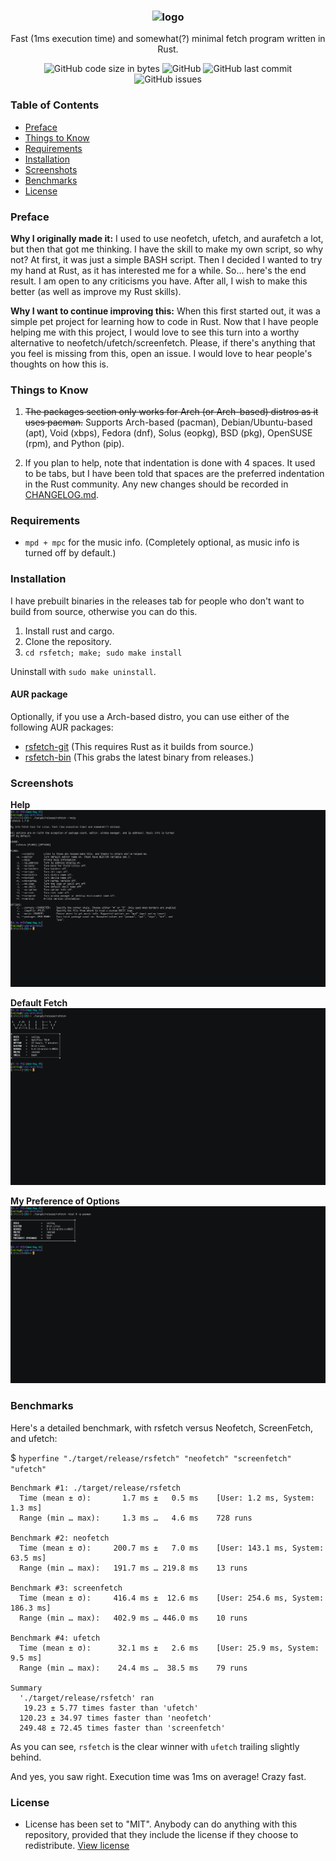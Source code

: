 <h3 align="center"><img src="https://raw.githubusercontent.com/rsfetch/rsfetch/master/Screenshots/logo.jpg" alt="logo" height="100px"></h3>
<p align="center">Fast (1ms execution time) and somewhat(?) minimal fetch program written in Rust.</p>

<p align="center">
<img alt="GitHub code size in bytes" src="https://img.shields.io/github/languages/code-size/rsfetch/rsfetch.svg">
<img alt="GitHub" src="https://img.shields.io/github/license/rsfetch/rsfetch.svg">
<img alt="GitHub last commit" src="https://img.shields.io/github/last-commit/rsfetch/rsfetch.svg">
<img alt="GitHub issues" src="https://img.shields.io/github/issues/rsfetch/rsfetch.svg?color=gren">
</p>

### Table of Contents
* [Preface](#preface)
* [Things to Know](#things-to-know)
* [Requirements](#requirements)
* [Installation](#installation)
* [Screenshots](#screenshots)
* [Benchmarks](#benchmarks)
* [License](#license)

### Preface

**Why I originally made it:** I used to use neofetch, ufetch, and 
aurafetch a lot, but then that got me thinking. I have the skill to make
 my own script, so why not? At first, it was just a simple BASH script. 
Then I decided I wanted to try my hand at Rust, as it has interested me 
for a while. So... here's the end result. I am open to any criticisms 
you have. After all, I wish to make this better (as well as improve my 
Rust skills).

**Why I want to continue improving this:** When this first started out, it 
was a simple pet project for learning how to code in Rust. Now that I have
people helping me with this project, I would love to see this turn into a
worthy alternative to neofetch/ufetch/screenfetch. Please, if there's anything 
that you feel is missing from this, open an issue. I would love to hear people's
thoughts on how this is.

### Things to Know

1. ~~The packages section only works for Arch (or Arch-based) distros as it uses pacman.~~ Supports Arch-based (pacman), Debian/Ubuntu-based (apt), Void (xbps), Fedora (dnf), Solus (eopkg), BSD (pkg), OpenSUSE (rpm), and Python (pip).

2. If you plan to help, note that indentation is done with 4 spaces. It used to be tabs, but I have been told that spaces are the preferred indentation in the Rust community. Any new changes should be recorded in [CHANGELOG.md](CHANGELOG.md).

### Requirements
- `mpd + mpc` for the music info. (Completely optional, as music info is turned off by default.)

### Installation
I have prebuilt binaries in the releases tab for people who don't want to build from source, otherwise you can do this.

1. Install rust and cargo.
2. Clone the repository.
3. `cd rsfetch; make; sudo make install`

Uninstall with `sudo make uninstall`.

#### AUR package
Optionally, if you use a Arch-based distro, you can use either of the following AUR packages:
- [rsfetch-git](https://aur.archlinux.org/packages/rsfetch-git/) (This requires Rust as it builds from source.)
- [rsfetch-bin](https://aur.archlinux.org/packages/rsfetch-bin/) (This grabs the latest binary from releases.)

### Screenshots

**Help**
![Help](Screenshots/help.png?raw=true "Help")

**Default Fetch**
![Default](Screenshots/default.png?raw=true "Default")

**My Preference of Options**
![Default](Screenshots/preference.png?raw=true "Preference")

### Benchmarks

Here's a detailed benchmark, with rsfetch versus Neofetch, ScreenFetch, and ufetch:

$ `hyperfine "./target/release/rsfetch" "neofetch" "screenfetch" "ufetch"`

```
Benchmark #1: ./target/release/rsfetch
  Time (mean ± σ):       1.7 ms ±   0.5 ms    [User: 1.2 ms, System: 1.3 ms]
  Range (min … max):     1.3 ms …   4.6 ms    728 runs
 
Benchmark #2: neofetch
  Time (mean ± σ):     200.7 ms ±   7.0 ms    [User: 143.1 ms, System: 63.5 ms]
  Range (min … max):   191.7 ms … 219.8 ms    13 runs
 
Benchmark #3: screenfetch
  Time (mean ± σ):     416.4 ms ±  12.6 ms    [User: 254.6 ms, System: 186.3 ms]
  Range (min … max):   402.9 ms … 446.0 ms    10 runs
 
Benchmark #4: ufetch
  Time (mean ± σ):      32.1 ms ±   2.6 ms    [User: 25.9 ms, System: 9.5 ms]
  Range (min … max):    24.4 ms …  38.5 ms    79 runs
 
Summary
  './target/release/rsfetch' ran
   19.23 ± 5.77 times faster than 'ufetch'
  120.23 ± 34.97 times faster than 'neofetch'
  249.48 ± 72.45 times faster than 'screenfetch'
```
As you can see, `rsfetch` is the clear winner with `ufetch` trailing slightly behind.  

And yes, you saw right. Execution time was 1ms on average! Crazy fast.

### License

- License has been set to "MIT". Anybody can do anything with this repository, provided that they include the license if they choose to redistribute. [View license](https://raw.githubusercontent.com/rsfetch/rsfetch/master/LICENSE)
